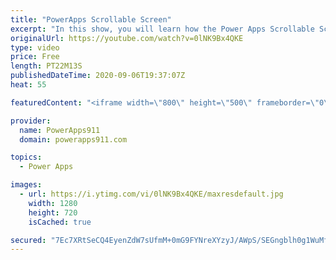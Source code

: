 ```yaml
---
title: "PowerApps Scrollable Screen"
excerpt: "In this show, you will learn how the Power Apps Scrollable Screen also sometimes called Canvas1. The idea is the control gives you flexibility to have dynamic content on the screen that will automatically scroll if it gets too big. So fun!  Power Apps Training at https://training.PowerApps911.com"
originalUrl: https://youtube.com/watch?v=0lNK9Bx4QKE
type: video
price: Free
length: PT22M13S
publishedDateTime: 2020-09-06T19:37:07Z
heat: 55

featuredContent: "<iframe width=\"800\" height=\"500\" frameborder=\"0\" src=\"https://www.youtube.com/embed/0lNK9Bx4QKE\" allow=\"accelerometer; autoplay; encrypted-media; gyroscope; picture-in-picture\" allowfullscreen></iframe>"

provider:
  name: PowerApps911
  domain: powerapps911.com

topics:
  - Power Apps

images:
  - url: https://i.ytimg.com/vi/0lNK9Bx4QKE/maxresdefault.jpg
    width: 1280
    height: 720
    isCached: true

secured: "7Ec7XRtSeCQ4EyenZdW7sUfmM+0mG9FYNreXYzyJ/AWpS/SEGngblh0g1WuMfWwBxRDHV9rHlXPmcWBXdl183UU5dWColUYySygq+UnfQC8PoGJ4feDWiCs4esf3HgQLGQmUjpYF4JZ96MSfVnY/gA6EF0ploo8I+biTBQPWfnzuY8FUKxmRBEreimxvWLsP81GhXkWo/OGf2p7F6qaf3jetmvPd2mJYNTdIFCpWqCPx1xfZQehziHao6R5nurYi+PFQ5i4U5qgrDDq3rCrnujvoIEtDqOHF/t6uKTPkpWMKBdcUm8GVIn64/ukTrzpXdAcif4D5sfay7U1v+9OOA3IHV+ash/EGjzn7rZ9ZkKAYqf6R6h7veqX3Bd7JvciIL2RcCreuJn4UO9BvgfQ3zw4MWwLBVP9Ow33KaL+xE7U=;5/R6UIueUrqi+DOD4ASNIw=="
---
```


